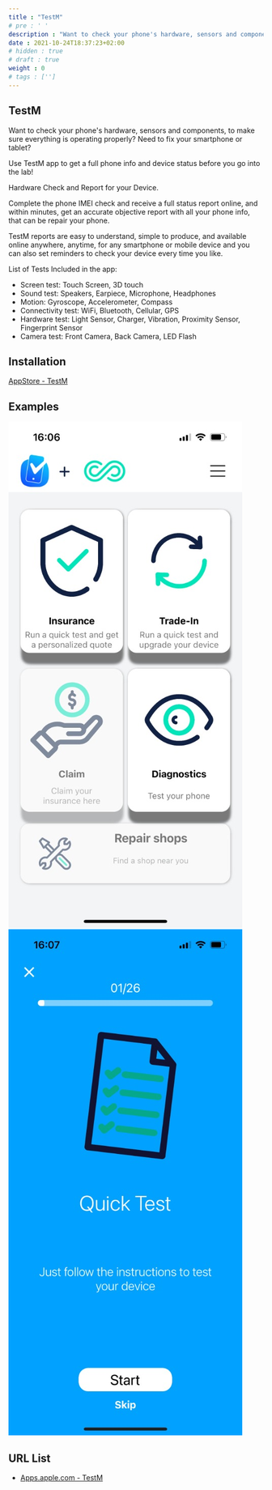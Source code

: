 ```yaml
---
title : "TestM"
# pre : ' '
description : "Want to check your phone's hardware, sensors and components, to make sure everything is operating properly? Need to fix your smartphone or tablet Use TestM app to get a full phone info and device status before you go into the lab!"
date : 2021-10-24T18:37:23+02:00
# hidden : true
# draft : true
weight : 0
# tags : ['']
---
```


## TestM

Want to check your phone's hardware, sensors and components, to make sure everything is operating properly? Need to fix your smartphone or tablet?

Use TestM app to get a full phone info and device status before you go into the lab!

Hardware Check and Report for your Device.

Complete the phone IMEI check and receive a full status report online, and within minutes, get an accurate objective report with all your phone info, that can be repair your phone.

TestM reports are easy to understand, simple to produce, and available online anywhere, anytime, for any smartphone or mobile device and you can also set reminders to check your device every time you like.

List of Tests Included in the app:

* Screen test: Touch Screen, 3D touch
* Sound test: Speakers, Earpiece, Microphone, Headphones
* Motion: Gyroscope, Accelerometer, Compass
* Connectivity test: WiFi, Bluetooth, Cellular, GPS
* Hardware test: Light Sensor, Charger, Vibration, Proximity Sensor, Fingerprint Sensor
* Camera test: Front Camera, Back Camera, LED Flash

## Installation

[AppStore - TestM](https://apps.apple.com/nl/app/testm-check-phone-report/id1242371446)

## Examples

![Example](images/example1.jpeg)
![Example](images/example2.jpeg)

## URL List

* [Apps.apple.com - TestM](https://apps.apple.com/nl/app/testm-check-phone-report/id1242371446)
